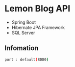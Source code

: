 # Lemon Blog API

- Spring Boot
- Hibernate JPA Framework
- SQL Server

## Infomation

```bash
port : default(8080)

```

